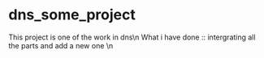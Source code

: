 # dns_some_project
This project is one of the work in dns\n
What i have done :: intergrating all the parts and add a new one \n
